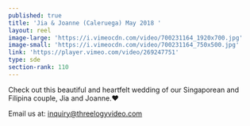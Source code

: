 ```yaml
---
published: true
title: 'Jia & Joanne (Caleruega) May 2018 '
layout: reel
image-large: 'https://i.vimeocdn.com/video/700231164_1920x700.jpg'
image-small: 'https://i.vimeocdn.com/video/700231164_750x500.jpg'
link: 'https://player.vimeo.com/video/269247751'
type: sde
section-rank: 110
---
```

Check out this beautiful and heartfelt wedding of our Singaporean and Filipina couple, Jia and Joanne.❤️

Email us at: inquiry@threelogyvideo.com
